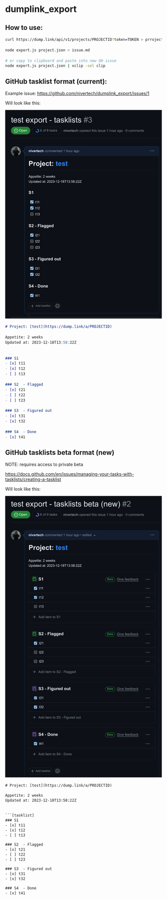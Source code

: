 # dumplink_export

## How to use:

```bash
curl https://dump.link/api/v1/projects/PROJECTID?token=TOKEN > prroject.json

node export.js project.json > issue.md

# or copy to clipboard and paste into new GH issue
node export.js project.json | xclip -sel clip
```

## GitHub tasklist format (current):


Example issue: https://github.com/nivertech/dumplink_export/issues/1


Will look like this:

![](images/gh_tasklist_current.png)


```markdown
# Project: [test](https://dump.link/a/PROJECTID)

Appetite: 2 weeks
Updated at: 2023-12-18T13:58:22Z


### S1 
- [x] t11
- [x] t12
- [ ] t13

### S2  - Flagged
- [x] t21
- [ ] t22
- [ ] t23

### S3  - Figured out
- [x] t31
- [x] t32

### S4  - Done
- [x] t41
```


## GitHub tasklists beta format (new)

NOTE: requires access to private beta

https://docs.github.com/en/issues/managing-your-tasks-with-tasklists/creating-a-tasklist

Will look like this:

![](images/gh_tasklist_beta_new.png)

```text
# Project: [test](https://dump.link/a/PROJECTID)

Appetite: 2 weeks
Updated at: 2023-12-18T13:58:22Z


```[tasklist]
### S1 
- [x] t11
- [x] t12
- [ ] t13
```

```[tasklist]
### S2  - Flagged
- [x] t21
- [ ] t22
- [ ] t23
```

```[tasklist]
### S3  - Figured out
- [x] t31
- [x] t32
```

```[tasklist]
### S4  - Done
- [x] t41
```
```
